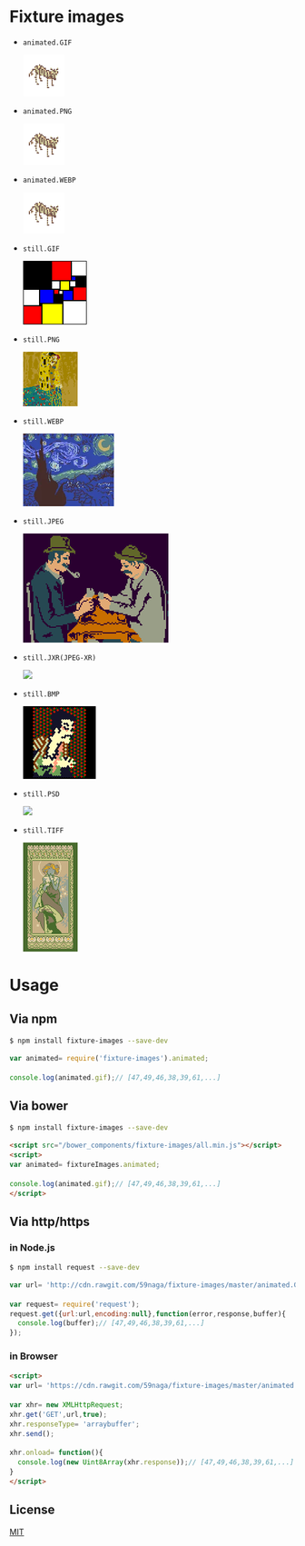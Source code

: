 # Fixture images
* `animated.GIF`
  
  ![](./animated.GIF)
* `animated.PNG`
  
  ![](./animated.PNG)
* `animated.WEBP`
  
  ![](./animated.WEBP)
* `still.GIF`
  
  ![](./still.GIF)
* `still.PNG`
  
  ![](./still.PNG)
* `still.WEBP`
  
  ![](./still.WEBP)
* `still.JPEG`
  
  ![](./still.JPEG)
* `still.JXR(JPEG-XR)`
  
  ![](./still.JXR)
* `still.BMP`
  
  ![](./still.BMP)
* `still.PSD`
  
  ![](./still.PSD)
* `still.TIFF`
  
  ![](./still.TIFF)

# Usage
## Via npm
```bash
$ npm install fixture-images --save-dev
```
```js
var animated= require('fixture-images').animated;

console.log(animated.gif);// [47,49,46,38,39,61,...]
```

## Via bower
```bash
$ npm install fixture-images --save-dev
```
```html
<script src="/bower_components/fixture-images/all.min.js"></script>
<script>
var animated= fixtureImages.animated;

console.log(animated.gif);// [47,49,46,38,39,61,...]
</script>
```
## Via http/https
### in Node.js
```bash
$ npm install request --save-dev
```
```js
var url= 'http://cdn.rawgit.com/59naga/fixture-images/master/animated.GIF';

var request= require('request');
request.get({url:url,encoding:null},function(error,response,buffer){
  console.log(buffer);// [47,49,46,38,39,61,...]
});
```

### in Browser
```html
<script>
var url= 'https://cdn.rawgit.com/59naga/fixture-images/master/animated.GIF';

var xhr= new XMLHttpRequest;
xhr.get('GET',url,true);
xhr.responseType= 'arraybuffer';
xhr.send();

xhr.onload= function(){
  console.log(new Uint8Array(xhr.response));// [47,49,46,38,39,61,...]
}
</script>
```

License
---
[MIT][License]

[License]: http://59naga.mit-license.org/

[sauce-image]: http://soysauce.berabou.me/u/59798/pixel.svg
[sauce]: https://saucelabs.com/u/59798
[npm-image]:https://img.shields.io/npm/v/pixel.svg?style=flat-square
[npm]: https://npmjs.org/package/pixel
[travis-image]: http://img.shields.io/travis/59naga/pixel.svg?style=flat-square
[travis]: https://travis-ci.org/59naga/pixel
[coveralls-image]: http://img.shields.io/coveralls/59naga/pixel.svg?style=flat-square
[coveralls]: https://coveralls.io/r/59naga/pixel?branch=master